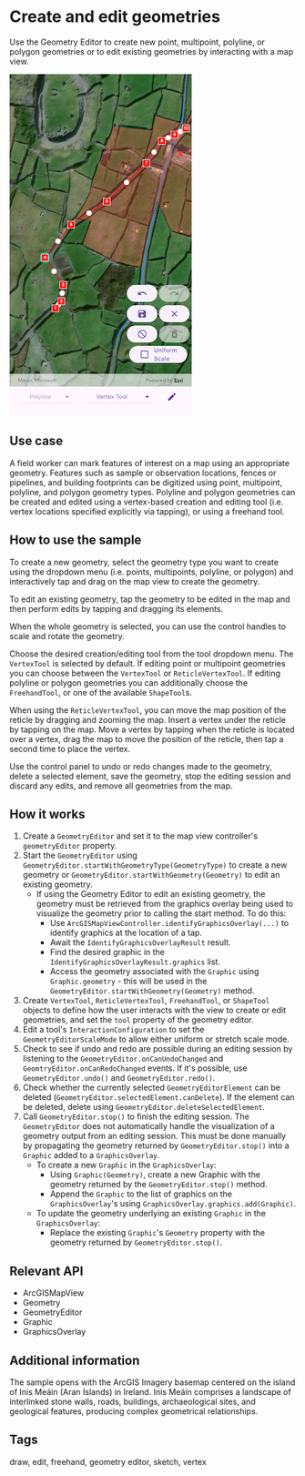 # Create and edit geometries

Use the Geometry Editor to create new point, multipoint, polyline, or polygon geometries or to edit existing geometries by interacting with a map view.

![Image of create and edit geometries](create_and_edit_geometries.png)

## Use case

A field worker can mark features of interest on a map using an appropriate geometry. Features such as sample or observation locations, fences or pipelines, and building footprints can be digitized using point, multipoint, polyline, and polygon geometry types. Polyline and polygon geometries can be created and edited using a vertex-based creation and editing tool (i.e. vertex locations specified explicitly via tapping), or using a freehand tool.

## How to use the sample

To create a new geometry, select the geometry type you want to create using the dropdown menu (i.e. points, multipoints, polyline, or polygon) and interactively tap and drag on the map view to create the geometry.

To edit an existing geometry, tap the geometry to be edited in the map and then perform edits by tapping and dragging its elements.

When the whole geometry is selected, you can use the control handles to scale and rotate the geometry.

Choose the desired creation/editing tool from the tool dropdown menu. The `VertexTool` is selected by default. If editing point or multipoint geometries you can choose between the `VertexTool` or  `ReticleVertexTool`. If editing polyline or polygon geometries you can additionally choose the `FreehandTool`, or one of the available `ShapeTool`s.

When using the `ReticleVertexTool`, you can move the map position of the reticle by dragging and zooming the map. Insert a vertex under the reticle by tapping on the map. Move a vertex by tapping when the reticle is located over a vertex, drag the map to move the position of the reticle, then tap a second time to place the vertex.

Use the control panel to undo or redo changes made to the geometry, delete a selected element, save the geometry, stop the editing session and discard any edits, and remove all geometries from the map.

## How it works

1. Create a `GeometryEditor` and set it to the map view controller's `geometryEditor` property.
2. Start the `GeometryEditor` using `GeometryEditor.startWithGeometryType(GeometryType)` to create a new geometry or `GeometryEditor.startWithGeometry(Geometry)` to edit an existing geometry.
    * If using the Geometry Editor to edit an existing geometry, the geometry must be retrieved from the graphics overlay being used to visualize the geometry prior to calling the start method. To do this:
        * Use `ArcGISMapViewController.identifyGraphicsOverlay(...)` to identify graphics at the location of a tap.
        * Await the `IdentifyGraphicsOverlayResult` result.
        * Find the desired graphic in the `IdentifyGraphicsOverlayResult.graphics` list.
        * Access the geometry associated with the `Graphic` using `Graphic.geometry` - this will be used in the `GeometryEditor.startWithGeometry(Geometry)` method.
3. Create `VertexTool`, `ReticleVertexTool`, `FreehandTool`, or `ShapeTool` objects to define how the user interacts with the view to create or edit geometries, and set the `tool` property of the geometry editor.
4. Edit a tool's `InteractionConfiguration` to set the `GeometryEditorScaleMode` to allow either uniform or stretch scale mode.
5. Check to see if undo and redo are possible during an editing session by listening to the `GeometryEditor.onCanUndoChanged` and `GeomtryEditor.onCanRedoChanged` events. If it's possible, use `GeometryEditor.undo()` and `GeometryEditor.redo()`.
6. Check whether the currently selected `GeometryEditorElement` can be deleted (`GeometryEditor.selectedElement.canDelete`). If the element can be deleted, delete using `GeometryEditor.deleteSelectedElement`.
7. Call `GeometryEditor.stop()` to finish the editing session. The `GeometryEditor` does not automatically handle the visualization of a geometry output from an editing session. This must be done manually by propagating the geometry returned by `GeometryEditor.stop()` into a `Graphic` added to a `GraphicsOverlay`.
    * To create a new `Graphic` in the `GraphicsOverlay`:
        * Using `Graphic(Geometry)`, create a new Graphic with the geometry returned by the `GeometryEditor.stop()` method.
        * Append the `Graphic` to the list of graphics on the `GraphicsOverlay`'s using `GraphicsOverlay.graphics.add(Graphic)`.
    * To update the geometry underlying an existing `Graphic` in the `GraphicsOverlay`:
        * Replace the existing `Graphic`'s `Geometry` property with the geometry returned by `GeometryEditor.stop()`.

## Relevant API

* ArcGISMapView
* Geometry
* GeometryEditor
* Graphic
* GraphicsOverlay

## Additional information

The sample opens with the ArcGIS Imagery basemap centered on the island of Inis Meáin (Aran Islands) in Ireland. Inis Meáin comprises a landscape of interlinked stone walls, roads, buildings, archaeological sites, and geological features, producing complex geometrical relationships.

## Tags

draw, edit, freehand, geometry editor, sketch, vertex
